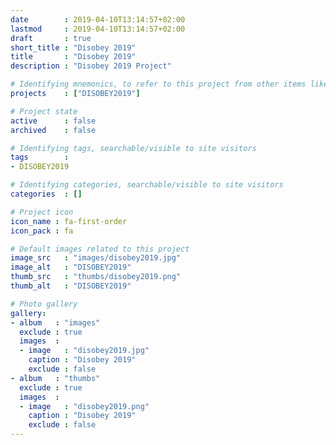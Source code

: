 ```yaml
---
date        : 2019-04-10T13:14:57+02:00
lastmod     : 2019-04-10T13:14:57+02:00
draft       : true
short_title : "Disobey 2019"
title       : "Disobey 2019"
description : "Disobey 2019 Project"

# Identifying mnemonics, to refer to this project from other items like blogs, etc.
projects    : ["DISOBEY2019"]

# Project state
active      : false
archived    : false

# Identifying tags, searchable/visible to site visitors
tags        :
- DISOBEY2019

# Identifying categories, searchable/visible to site visitors
categories  : []

# Project icon
icon_name : fa-first-order
icon_pack : fa

# Default images related to this project
image_src   : "images/disobey2019.jpg"
image_alt   : "DISOBEY2019"
thumb_src   : "thumbs/disobey2019.png"
thumb_alt   : "DISOBEY2019"

# Photo gallery
gallery:
- album   : "images"
  exclude : true
  images  :
  - image   : "disobey2019.jpg"
    caption : "Disobey 2019"
    exclude : false
- album   : "thumbs"
  exclude : true
  images  :
  - image   : "disobey2019.png"
    caption : "Disobey 2019"
    exclude : false
---
```

